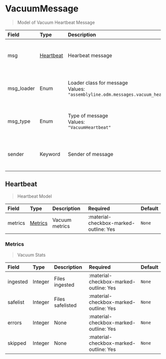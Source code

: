 [comment]: # (AUTOGENERATED MARKDOWN CONTENT. UPDATES TO ODM DOCUMENTATION SHOULD BE DONE THROUGH ASSEMBLYLINE-BASE REPO!)
# VacuumMessage
> Model of Vacuum Heartbeat Message

| Field | Type | Description | Required | Default |
| :--- | :--- | :--- | :--- | :--- |
| msg | [Heartbeat](/assemblyline4_docs/odm/messages/vacuum_heartbeat/#heartbeat) | Hearbeat message | :material-checkbox-marked-outline: Yes | `None` |
| msg_loader | Enum | Loader class for message<br>Values:<br>`"assemblyline.odm.messages.vacuum_heartbeat.VacuumMessage"` | :material-checkbox-marked-outline: Yes | `assemblyline.odm.messages.vacuum_heartbeat.VacuumMessage` |
| msg_type | Enum | Type of message<br>Values:<br>`"VacuumHeartbeat"` | :material-checkbox-marked-outline: Yes | `VacuumHeartbeat` |
| sender | Keyword | Sender of message | :material-checkbox-marked-outline: Yes | `None` |


[comment]: # (AUTOGENERATED MARKDOWN CONTENT. UPDATES TO ODM DOCUMENTATION SHOULD BE DONE THROUGH ASSEMBLYLINE-BASE REPO!)
## Heartbeat
> Heartbeat Model

| Field | Type | Description | Required | Default |
| :--- | :--- | :--- | :--- | :--- |
| metrics | [Metrics](/assemblyline4_docs/odm/messages/vacuum_heartbeat/#metrics) | Vacuum metrics | :material-checkbox-marked-outline: Yes | `None` |


[comment]: # (AUTOGENERATED MARKDOWN CONTENT. UPDATES TO ODM DOCUMENTATION SHOULD BE DONE THROUGH ASSEMBLYLINE-BASE REPO!)
### Metrics
> Vacuum Stats

| Field | Type | Description | Required | Default |
| :--- | :--- | :--- | :--- | :--- |
| ingested | Integer | Files ingested | :material-checkbox-marked-outline: Yes | `None` |
| safelist | Integer | Files safelisted | :material-checkbox-marked-outline: Yes | `None` |
| errors | Integer | None | :material-checkbox-marked-outline: Yes | `None` |
| skipped | Integer | None | :material-checkbox-marked-outline: Yes | `None` |


